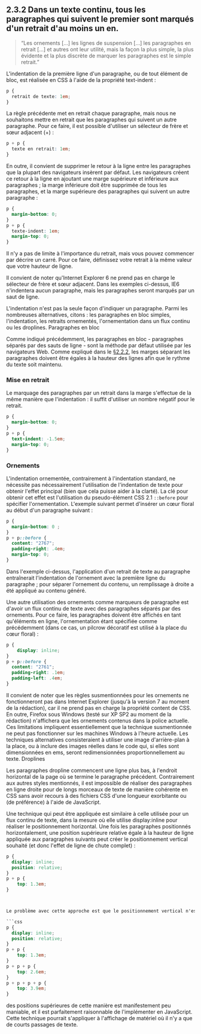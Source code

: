 ## 2.3.2 Dans un texte continu, tous les paragraphes qui suivent le premier sont marqués d'un retrait d'au moins un en.

>  “Les ornements [...] les lignes de suspension [...] les paragraphes en retrait [...] et autres ont leur utilité, mais la façon la plus simple, la plus évidente et la plus discrète de marquer les paragraphes est le simple retrait.”

L'indentation de la première ligne d'un paragraphe, ou de tout élément de bloc, est réalisée en CSS à l'aide de la propriété text-indent :

```css
p {
  retrait de texte: 1em;
}
```

La règle précédente met en retrait chaque paragraphe, mais nous ne souhaitons mettre en retrait que les paragraphes qui suivent un autre paragraphe. Pour ce faire, il est possible d'utiliser un sélecteur de frère et sœur adjacent (+) :

```css
p + p {
  texte en retrait: 1em;
}
```

En outre, il convient de supprimer le retour à la ligne entre les paragraphes que la plupart des navigateurs insèrent par défaut. Les navigateurs créent ce retour à la ligne en ajoutant une marge supérieure et inférieure aux paragraphes ; la marge inférieure doit être supprimée de tous les paragraphes, et la marge supérieure des paragraphes qui suivent un autre paragraphe :

```css
p {
  margin-bottom: 0;
}
p + p {
  texte-indent: 1em;
  margin-top: 0;
}
```

Il n'y a pas de limite à l'importance du retrait, mais vous pouvez commencer par décrire un carré. Pour ce faire, définissez votre retrait à la même valeur que votre hauteur de ligne.

Il convient de noter qu'Internet Explorer 6 ne prend pas en charge le sélecteur de frère et sœur adjacent. Dans les exemples ci-dessus, IE6 n'indentera aucun paragraphe, mais les paragraphes seront marqués par un saut de ligne.

L'indentation n'est pas la seule façon d'indiquer un paragraphe. Parmi les nombreuses alternatives, citons : les paragraphes en bloc simples, l'indentation, les retraits ornementés, l'ornementation dans un flux continu ou les droplines.
Paragraphes en bloc

Comme indiqué précédemment, les paragraphes en bloc - paragraphes séparés par des sauts de ligne - sont la méthode par défaut utilisée par les navigateurs Web. Comme expliqué dans le [§2.2.2](2.2.2.md), les marges séparant les paragraphes doivent être égales à la hauteur des lignes afin que le rythme du texte soit maintenu.

### Mise en retrait

Le marquage des paragraphes par un retrait dans la marge s'effectue de la même manière que l'indentation : il suffit d'utiliser un nombre négatif pour le retrait.

```css
p {
  margin-bottom: 0;
}
p + p {
  text-indent: -1.5em;
  margin-top: 0;
}
```

### Ornements

L'indentation ornementée, contrairement à l'indentation standard, ne nécessite pas nécessairement l'utilisation de l'indentation de texte pour obtenir l'effet principal (bien que cela puisse aider à la clarté). La clé pour obtenir cet effet est l'utilisation du pseudo-élément CSS 2.1 `::before` pour spécifier l'ornementation. L'exemple suivant permet d'insérer un cœur floral au début d'un paragraphe suivant :

```css
p {
  margin-bottom: 0 ;
}
p + p::before { 
  content: "2767"; 
  padding-right: .4em;
  margin-top: 0;
}
```

Dans l'exemple ci-dessus, l'application d'un retrait de texte au paragraphe entraînerait l'indentation de l'ornement avec la première ligne du paragraphe ; pour séparer l'ornement du contenu, un remplissage à droite a été appliqué au contenu généré.

Une autre utilisation des ornements comme marqueurs de paragraphe est d'avoir un flux continu de texte avec des paragraphes séparés par des ornements. Pour ce faire, les paragraphes doivent être affichés en tant qu'éléments en ligne, l'ornementation étant spécifiée comme précédemment (dans ce cas, un pilcrow décoratif est utilisé à la place du cœur floral) :

```css
p { 
    display: inline;
}
p + p::before { 
  content: "2761"; 
  padding-right: .1em;
  padding-left: .4em;
}
```

Il convient de noter que les règles susmentionnées pour les ornements ne fonctionneront pas dans Internet Explorer (jusqu'à la version 7 au moment de la rédaction), car il ne prend pas en charge la propriété content de CSS. En outre, Firefox sous Windows (testé sur XP SP2 au moment de la rédaction) n'affichera que les ornements contenus dans la police actuelle. Ces limitations impliquent essentiellement que la technique susmentionnée ne peut pas fonctionner sur les machines Windows à l'heure actuelle. Les techniques alternatives consisteraient à utiliser une image d'arrière-plan à la place, ou à inclure des images réelles dans le code qui, si elles sont dimensionnées en ems, seront redimensionnées proportionnellement au texte.
Droplines

Les paragraphes dropline commencent une ligne plus bas, à l'endroit horizontal de la page où se termine le paragraphe précédent. Contrairement aux autres styles mentionnés, il est impossible de réaliser des paragraphes en ligne droite pour de longs morceaux de texte de manière cohérente en CSS sans avoir recours à des fichiers CSS d'une longueur exorbitante ou (de préférence) à l'aide de JavaScript.

Une technique qui peut être appliquée est similaire à celle utilisée pour un flux continu de texte, dans la mesure où elle utilise display:inline pour réaliser le positionnement horizontal. Une fois les paragraphes positionnés horizontalement, une position supérieure relative égale à la hauteur de ligne appliquée aux paragraphes suivants peut créer le positionnement vertical souhaité (et donc l'effet de ligne de chute complet) :

```css
p {
  display: inline; 
  position: relative;
}
p + p { 
    top: 1.3em; 
}



Le problème avec cette approche est que le positionnement vertical n'est pas relatif au paragraphe précédent, mais seulement à la boîte parent, et donc tous les paragraphes après le premier paragraphe déposé semblent simplement faire partie d'un flux continu de texte. Pour obtenir un effet complet, il faut que chaque paragraphe suivant ait un multiple de la position supérieure d'origine :

```css
p {
  display: inline; 
  position: relative;
}
p + p { 
    top: 1.3em;
}
p + p + p { 
    top: 2.6em;
}
p + p + p + p {
    top: 3.9em; 
}
```
des positions supérieures de cette manière est manifestement peu maniable, et il est parfaitement raisonnable de l'implémenter en JavaScript. Cette technique pourrait s'appliquer à l'affichage de matériel où il n'y a que de courts passages de texte.
